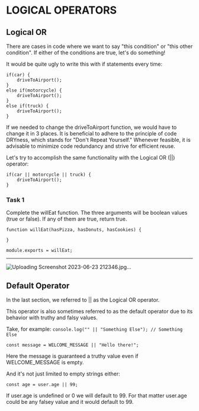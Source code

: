 # LOGICAL OPERATORS

## Logical OR 

There are cases in code where we want to say "this condition" or "this other condition". If either of the conditions are true, let's do something!

It would be quite ugly to write this with if statements every time:

```
if(car) {
    driveToAirport();
}
else if(motorcycle) {
    driveToAirport();
}
else if(truck) {
    driveToAirport();
}
```

If we needed to change the driveToAirport function, we would have to change it in 3 places. It is beneficial to adhere to the principle of code DRYness, which stands for "Don't Repeat Yourself." Whenever feasible, it is advisable to minimize code redundancy and strive for efficient reuse.



Let's try to accomplish the same functionality with the Logical OR (||) operator:

```
if(car || motorcycle || truck) {
    driveToAirport();
}
```

### Task 1

Complete the willEat function. The three arguments will be boolean values (true or false). If any of them are true, return true.

```
function willEat(hasPizza, hasDonuts, hasCookies) {
    
}

module.exports = willEat;
```

---
![Uploading Screenshot 2023-06-23 212346.jpg…]()

## Default Operator

In the last section,  we referred to || as the Logical OR operator.

This operator is also sometimes referred to as the default operator due to its behavior with truthy and falsy values.

Take, for example: `console.log("" || "Something Else"); // Something Else`


`const message = WELCOME_MESSAGE || "Hello there!";` 

 Here the message is guaranteed a truthy value even if WELCOME_MESSAGE is empty.

And it's not just limited to empty strings either:

`const age = user.age || 99;`

 If user.age is undefined or 0 we will default to 99. For that matter user.age could be any falsey value and it would default to 99.
